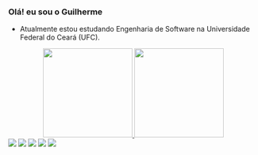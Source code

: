 ### Olá! eu sou o Guilherme

- Atualmente estou estudando Engenharia de Software na Universidade Federal do Ceará (UFC). 

<div align="center">
  <a href="https://github.com/guipinheiro17">
  <img height="180em" src="https://github-readme-stats.vercel.app/api?username=guipinheiro17&show_icons=true&theme=github_dark&include_all_commits=true&count_private=true"/>
  <img height="180em" src="https://github-readme-stats.vercel.app/api/top-langs/?username=guipinheiro17&layout=compact&langs_count=7&theme=github_dark"/>
</div>

 <div> 
  <a href="https://www.youtube.com/channel/UCNpaYCXVvU_68Ci3Fq7YtDA" target="_blank"><img src="https://img.shields.io/badge/YouTube-FF0000?style=for-the-badge&logo=youtube&logoColor=white" target="_blank"></a>
  <a href="https://instagram.com/guipinheiro17" target="_blank"><img src="https://img.shields.io/badge/-Instagram-%23E4405F?style=for-the-badge&logo=instagram&logoColor=white" target="_blank"></a>
 	<a href="https://www.twitch.tv/guipinheiro17_" target="_blank"><img src="https://img.shields.io/badge/Twitch-9146FF?style=for-the-badge&logo=twitch&logoColor=white" target="_blank"></a>
  <a href = "mailto:contatoguipinheiroo17@gmail.com
"><img src="https://img.shields.io/badge/-Gmail-%23333?style=for-the-badge&logo=gmail&logoColor=white" target="_blank"></a>
  <a href="https://www.linkedin.com/in/guipinheiro17" target="_blank"><img src="https://img.shields.io/badge/-LinkedIn-%230077B5?style=for-the-badge&logo=linkedin&logoColor=white" target="_blank"></a> 
